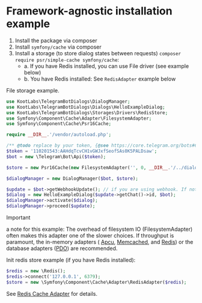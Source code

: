 # Framework-agnostic installation example

1. Install the package via composer
2. Install `symfony/cache` via composer
3. Install a storage (to store dialog states between requests) `composer require psr/simple-cache symfony/cache`: 
   - a. If you have Redis installed, you can use File driver (see example below)
   - b. You have Redis installed: See `RedisAdapter` example below

File storage example.
```php
use KootLabs\TelegramBotDialogs\DialogManager;
use KootLabs\TelegramBotDialogs\Dialogs\HelloExampleDialog;
use KootLabs\TelegramBotDialogs\Storages\Drivers\RedisStore;
use Symfony\Component\Cache\Adapter\FilesystemAdapter;
use Symfony\Component\Cache\Psr16Cache;

require __DIR__.'/vendor/autoload.php';

/** @todo replace by your token, {@see https://core.telegram.org/bots#6-botfather} */ 
$token = '110201543:AAHdqTcvCH1vGWJxfSeofSAs0K5PALDsaw';
$bot = new \Telegram\Bot\Api($token);

$store = new Psr16Cache(new FilesystemAdapter('', 0, __DIR__.'/../dialogs-cache'));

$dialogManager = new DialogManager($bot, $store);

$update = $bot->getWebhookUpdate(); // if you are using webhook. If not, you can use $bot->getUpdates() instead
$dialog = new HelloExampleDialog($update->getChat()->id, $bot);
$dialogManager->activate($dialog);
$dialogManager->proceed($update);
```

> [!IMPORTANT]  
> a note for this example: The overhead of filesystem IO (FilesystemAdapter) often makes this adapter one of the slower choices.
> If throughput is paramount, the in-memory adapters (
> [Apcu](https://symfony.com/doc/current/components/cache/adapters/apcu_adapter.html#apcu-adapter),
> [Memcached](https://symfony.com/doc/current/components/cache/adapters/memcached_adapter.html#memcached-adapter), and
> [Redis](https://symfony.com/doc/current/components/cache/adapters/redis_adapter.html#redis-adapter)) or the database adapters
> ([PDO](https://symfony.com/doc/current/components/cache/adapters/pdo_doctrine_dbal_adapter.html#pdo-doctrine-adapter)) are recommended.

Init redis store example (if you have Redis installed):
```php
$redis = new \Redis();
$redis->connect('127.0.0.1', 6379);
$store = new \Symfony\Component\Cache\Adapter\RedisAdapter($redis);
```
See [Redis Cache Adapter](https://symfony.com/doc/current/components/cache/adapters/redis_adapter.html#redis-adapter) for details.
